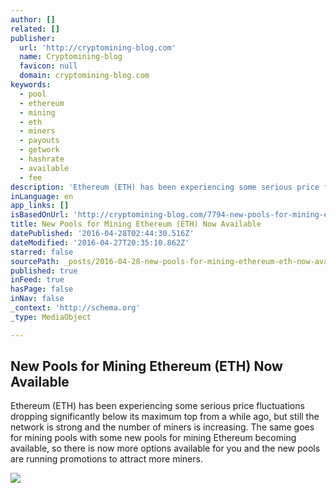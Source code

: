 ```yaml
---
author: []
related: []
publisher:
  url: 'http://cryptomining-blog.com'
  name: Cryptomining-blog
  favicon: null
  domain: cryptomining-blog.com
keywords:
  - pool
  - ethereum
  - mining
  - eth
  - miners
  - payouts
  - getwork
  - hashrate
  - available
  - fee
description: 'Ethereum (ETH) has been experiencing some serious price fluctuations dropping significantly below its maximum top from a while ago, but still the network is strong and the number of miners is increasing. The same goes for mining pools with some new pools for mining Ethereum becoming available, so there is now more options available for you and the new pools are running promotions to attract more miners.'
inLanguage: en
app_links: []
isBasedOnUrl: 'http://cryptomining-blog.com/7794-new-pools-for-mining-ethereum-eth-now-available/'
title: New Pools for Mining Ethereum (ETH) Now Available
datePublished: '2016-04-28T02:44:30.516Z'
dateModified: '2016-04-27T20:35:10.862Z'
starred: false
sourcePath: _posts/2016-04-28-new-pools-for-mining-ethereum-eth-now-available.md
published: true
inFeed: true
hasPage: false
inNav: false
_context: 'http://schema.org'
_type: MediaObject

---
```

<article style=""><h1>New Pools for Mining Ethereum (ETH) Now Available</h1><p>Ethereum (ETH) has been experiencing some serious price fluctuations dropping significantly below its maximum top from a while ago, but still the network is strong and the number of miners is increasing. The same goes for mining pools with some new pools for mining Ethereum becoming available, so there is now more options available for you and the new pools are running promotions to attract more miners.</p><img src="http://cryptomining-blog.com/wp-content/uploads/2016/04/donkeypool-ethereum-mining-pool-580x344.jpg" /></article>